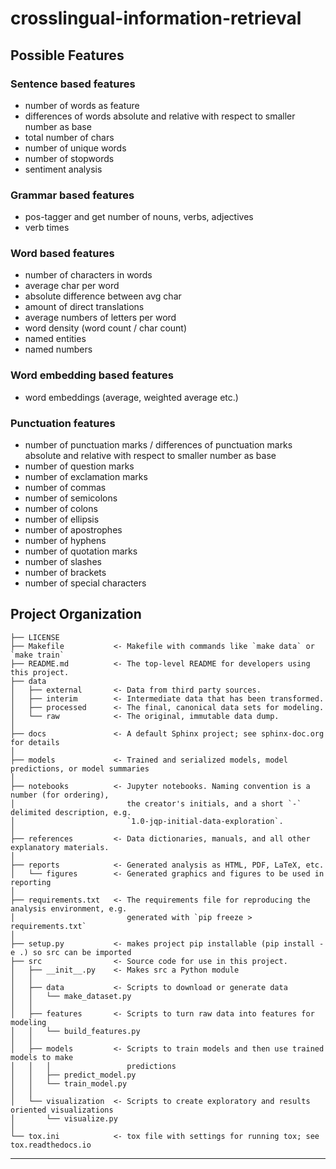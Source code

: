 # crosslingual-information-retrieval

## Possible Features

### Sentence based features
- number of words as feature
- differences of words absolute and relative with respect to smaller number as base
- total number of chars
- number of unique words
- number of stopwords
- sentiment analysis

### Grammar based features
- pos-tagger and get number of nouns, verbs, adjectives
- verb times

### Word based features
- number of characters in words 
- average char per word
- absolute difference between avg char
- amount of direct translations
- average numbers of letters per word
- word density (word count / char count)
- named entities
- named numbers

### Word embedding based features
- word embeddings (average, weighted average etc.)

### Punctuation features
- number of punctuation marks / differences of punctuation marks absolute and relative with respect to smaller number as base
- number of question marks
- number of exclamation marks
- number of commas
- number of semicolons
- number of colons
- number of ellipsis
- number of apostrophes
- number of hyphens 
- number of quotation marks
- number of slashes
- number of brackets
- number of special characters



## Project Organization

    ├── LICENSE
    ├── Makefile           <- Makefile with commands like `make data` or `make train`
    ├── README.md          <- The top-level README for developers using this project.
    ├── data
    │   ├── external       <- Data from third party sources.
    │   ├── interim        <- Intermediate data that has been transformed.
    │   ├── processed      <- The final, canonical data sets for modeling.
    │   └── raw            <- The original, immutable data dump.
    │
    ├── docs               <- A default Sphinx project; see sphinx-doc.org for details
    │
    ├── models             <- Trained and serialized models, model predictions, or model summaries
    │
    ├── notebooks          <- Jupyter notebooks. Naming convention is a number (for ordering),
    │                         the creator's initials, and a short `-` delimited description, e.g.
    │                         `1.0-jqp-initial-data-exploration`.
    │
    ├── references         <- Data dictionaries, manuals, and all other explanatory materials.
    │
    ├── reports            <- Generated analysis as HTML, PDF, LaTeX, etc.
    │   └── figures        <- Generated graphics and figures to be used in reporting
    │
    ├── requirements.txt   <- The requirements file for reproducing the analysis environment, e.g.
    │                         generated with `pip freeze > requirements.txt`
    │
    ├── setup.py           <- makes project pip installable (pip install -e .) so src can be imported
    ├── src                <- Source code for use in this project.
    │   ├── __init__.py    <- Makes src a Python module
    │   │
    │   ├── data           <- Scripts to download or generate data
    │   │   └── make_dataset.py
    │   │
    │   ├── features       <- Scripts to turn raw data into features for modeling
    │   │   └── build_features.py
    │   │
    │   ├── models         <- Scripts to train models and then use trained models to make
    │   │   │                 predictions
    │   │   ├── predict_model.py
    │   │   └── train_model.py
    │   │
    │   └── visualization  <- Scripts to create exploratory and results oriented visualizations
    │       └── visualize.py
    │
    └── tox.ini            <- tox file with settings for running tox; see tox.readthedocs.io


--------
